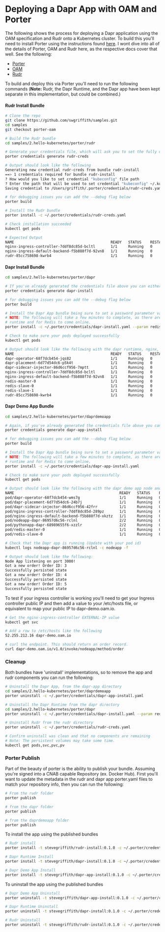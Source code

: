 # Deploying a Dapr App with OAM and Porter
The following shows the process for deploying a Dapr application using the OAM specification and Rudr onto a Kubernetes cluster. To build this you'll need to install Porter using the instructions found [here](https://porter.sh/install/). I wont dive into all of the details of Porter, OAM and Rudr here, as the respective docs cover that well. See the following:

* [Porter](https://porter.sh/)
* [OAM](https://openappmodel.io/)
* [Rudr](https://github.com/oam-dev/rudr/blob/master/docs/README.md)

To build and deploy this via Porter you'll need to run the following commands (**Note:** Rudr, the Dapr Runtime, and the Dapr app have been kept separate in this implementation, but could be combined.)

#### Rudr Install Bundle
```bash
# Clone the repo
git clone https://github.com/swgriffith/samples.git
cd samples
git checkout porter-oam

# Build the Rudr bundle
cd samples/2.hello-kubernetes/porter/rudr 

# Generate your credentials file, which will ask you to set the fully qualified location of you .kube/config
porter credentials generate rudr-creds 

# Output should look like the following
Generating new credential rudr-creds from bundle rudr-install
==> 1 credentials required for bundle rudr-install
? How would you like to set credential "kubeconfig" file path
? Enter the path that will be used to set credential "kubeconfig" ~/.kube/config
Saving credential to /Users/griffith/.porter/credentials/rudr-creds.yaml

# for debugging issues you can add the --debug flag below
porter build

# Install the Rudr bundle
porter install -c ~/.porter/credentials/rudr-creds.yaml 

# Check installation succeeded
kubectl get pods

# Expected Output
NAME                                            READY   STATUS    RESTARTS   AGE
nginx-ingress-controller-7ddf8dc85d-bcltl       1/1     Running   0          56s
nginx-ingress-default-backend-f5b888f7d-92vn8   1/1     Running   0          56s
rudr-85cc758698-kwrb4                           1/1     Running   0          51s
```

#### Dapr Install Bundle
```bash
cd samples/2.hello-kubernetes/porter/dapr

# If you've already generated the credentials file above you can either reuse that or create a separate one for the dapr install
porter credentials generate dapr-install

# for debugging issues you can add the --debug flag below
porter build

# Install the Dapr App bundle being sure to set a password parameter value for your redis
# NOTE: The following will take a few minutes to complete, as there are pauses built in for the Dapr
# runtime and for Redis to come online.
porter install -c ~/.porter/credentials/dapr-install.yaml --param redisPasswd=<YourRedisPassword>

# Check to make sure your pods deployed successfully
kubectl get pods

# Output should look like the following with the dapr runtimne, nginx, redis and rudr
NAME                                            READY   STATUS    RESTARTS   AGE
dapr-operator-68f7dcb454-jqs82                  1/1     Running   0          2m45s
dapr-placement-6d77d54dc6-p5k4t                 1/1     Running   0          2m45s
dapr-sidecar-injector-86d6ccf956-7mptt          1/1     Running   0          2m45s
nginx-ingress-controller-7ddf8dc85d-bcltl       1/1     Running   0          13m
nginx-ingress-default-backend-f5b888f7d-92vn8   1/1     Running   0          13m
redis-master-0                                  1/1     Running   0          2m16s
redis-slave-0                                   1/1     Running   0          2m16s
redis-slave-1                                   1/1     Running   0          71s
rudr-85cc758698-kwrb4                           1/1     Running   0          12m
```

#### Dapr Demo App Bundle
```bash
cd samples/2.hello-kubernetes/porter/daprdemoapp

# Again, if you've already generated the credentials file above you can either reuse that or create a separate one for the dapr app
porter credentials generate dapr-app-install

# for debugging issues you can add the --debug flag below
porter build

# Install the Dapr App bundle being sure to set a password parameter value for your redis
# NOTE: The following will take a few minutes to complete, as there are pauses built in for the Dapr
# runtime and for Redis to come online.
porter install -c ~/.porter/credentials/dapr-app-install.yaml

# Check to make sure your pods deployed successfully
kubectl get pods

# Output should look like the following with the dapr demo app node and python components now running
NAME                                                READY   STATUS    RESTARTS   AGE
pod/dapr-operator-68f7dcb454-wms7g                  1/1     Running   0          3m43s
pod/dapr-placement-6d77d54dc6-24b7j                 1/1     Running   0          3m43s
pod/dapr-sidecar-injector-86d6ccf956-42frr          1/1     Running   0          3m43s
pod/nginx-ingress-controller-7ddf8dc85d-289pz       1/1     Running   0          27m
pod/nginx-ingress-default-backend-f5b888f7d-xkztz   1/1     Running   0          27m
pod/nodeapp-dapr-86957d6c56-rclnl                   2/2     Running   0          12s
pod/pythonapp-dapr-68989655f6-xzzlr                 2/2     Running   0          12s
pod/redis-master-0                                  1/1     Running   0          2m47s
pod/redis-slave-0                                   1/1     Running   0          2m47s

# Check that the Dapr app is running (Update with your pod id)
kubectl logs nodeapp-dapr-86957d6c56-rclnl -c nodeapp -f

# Output should look like the following:
Node App listening on port 3000!
Got a new order! Order ID: 3
Successfully persisted state
Got a new order! Order ID: 4
Successfully persisted state
Got a new order! Order ID: 5
Successfully persisted state
```

To test if your ingress controller is working you'll need to get your Ingress controller public IP and then add a value to your /etc/hosts file, or equivalent to map your public IP to dapr-demo.oam.io.

```bash
# Get the nginx-ingress-controller EXTERNAL-IP value
kubectl get svc

# Add a row to /etc/hosts like the following
52.255.212.16 dapr-demo.oam.io

# curl the endpoint. This should return an order record.
curl dapr-demo.oam.io/v1.0/invoke/nodeapp/method/order
```

### Cleanup
Both bundles have 'uninstall' implementations, so to remove the app and rudr components you can run the following:
```bash
# Uninstall the Dapr App, from the dapr-app directory
cd samples/2.hello-kubernetes/porter/daprdemoapp
porter uninstall -c ~/.porter/credentials/dapr-app-install.yaml

# Uninstall the Dapr Runtime from the dapr directory
cd samples/2.hello-kubernetes/porter/dapr
porter uninstall -c ~/.porter/credentials/dapr-install.yaml --param redisPasswd=<YourRedisPassword> 

# Uninstall Rudr from the rudr directory
porter uninstall -c ~/.porter/credentials/rudr-creds.yaml  

# Confirm uninstall was clean and that no components are remaining
# Note: The persistent volumes may take some time.
kubectl get pods,svc,pvc,pv
```

### Porter Publish
Part of the beauty of porter is the ability to publish your bundle. Assuming you're signed into a CNAB capable Repository (ex. Docker Hub). First you'll want to update the metadata in the rudr and dapr app porter.yaml files to match your repository info, then you can run the following:

```bash
# From the rudr folder
porter publish

# from the dapr folder
porter publish

# from the daprdemoapp folder
porter publish
```

To install the app using the published bundles
```bash
# Rudr install
porter install -t stevegriffith/rudr-install:0.1.0 -c ~/.porter/credentials/rudr-creds.yaml 

# Dapr Runtime Install
porter install -t stevegriffith/dapr-install:0.1.0 -c ~/.porter/credentials/dapr-install.yaml --param redisPasswd=<YourRedisPassword>

# Dapr Demo App Install
porter install -t stevegriffith/dapr-app-install:0.1.0 -c ~/.porter/credentials/dapr-app-install.yaml
```

To uninstall the app using the published bundles
```bash
# Dapr Demo App Uninstall
porter uninstall -t stevegriffith/dapr-app-install:0.1.0 -c ~/.porter/credentials/dapr-app-install.yaml

# Dapr Runtime Uninstall
porter uninstall -t stevegriffith/dapr-install:0.1.0 -c ~/.porter/credentials/dapr-app-install.yaml --param redisPasswd=<YourRedisPassword>

# Rudr Uninstall
porter uninstall -t stevegriffith/rudr-install:0.1.0 -c ~/.porter/credentials/rudr-creds.yaml 
```